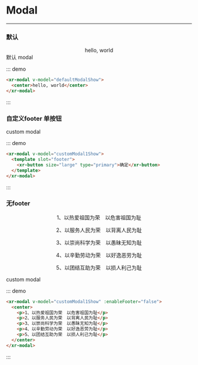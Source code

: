<script>
export default {
  data() {
    return {
      defaultModalShow: false,
      customModal1Show: false,
      customModal2Show: false
    }
  }
}
</script>

# Modal
----

### 默认
<xr-modal v-model="defaultModalShow">
  <center>hello, world</center>
</xr-modal>

<div>
<xr-button @click="defaultModalShow = true" type="primary">默认 modal</xr-button>
</div>

::: demo
```html
<xr-modal v-model="defaultModalShow">
  <center>hello, world</center>
</xr-modal>
```
:::

### 自定义footer 单按钮
<xr-modal v-model="customModal1Show">
  <template slot="footer">
    <xr-button size="large" type="primary">确定</xr-button>
  </template>
</xr-modal>

<div>
<xr-button @click="customModal1Show = true" type="primary">custom modal</xr-button>
</div>

::: demo
```html
<xr-modal v-model="customModal1Show">
  <template slot="footer">
    <xr-button size="large" type="primary">确定</xr-button>
  </template>
</xr-modal>
```
:::

### 无footer
<xr-modal v-model="customModal1Show" :enableFooter="false">
  <center>
    <p>1、以热爱祖国为荣　以危害祖国为耻</p>
    <p>2、以服务人民为荣　以背离人民为耻</p>
    <p>3、以崇尚科学为荣　以愚昧无知为耻</p>
    <p>4、以辛勤劳动为荣　以好逸恶劳为耻</p>
    <p>5、以团结互助为荣　以损人利己为耻</p>
  </center>
</xr-modal>

<div>
<xr-button @click="customModal1Show = true" type="primary">custom modal</xr-button>
</div>

::: demo
```html
<xr-modal v-model="customModal1Show" :enableFooter="false">
  <center>
    <p>1、以热爱祖国为荣　以危害祖国为耻</p>
    <p>2、以服务人民为荣　以背离人民为耻</p>
    <p>3、以崇尚科学为荣　以愚昧无知为耻</p>
    <p>4、以辛勤劳动为荣　以好逸恶劳为耻</p>
    <p>5、以团结互助为荣　以损人利己为耻</p>
  </center>
</xr-modal>
```
:::

